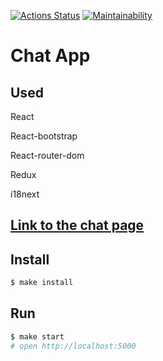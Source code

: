 [![Actions Status](https://github.com/Skenzi/frontend-project-lvl4/workflows/hexlet-check/badge.svg)](https://github.com/Skenzi/frontend-project-lvl4/actions)
[![Maintainability](https://api.codeclimate.com/v1/badges/83e0d2e908d0f1c45e8f/maintainability)](https://codeclimate.com/github/Skenzi/frontend-project-lvl4/maintainability)

# Chat App

## Used

React

React-bootstrap

React-router-dom

Redux

i18next

## [Link to the chat page](https://shielded-spire-13127.herokuapp.com/)

## Install

```sh
$ make install
```

## Run

```sh
$ make start
# open http://localhost:5000
```
